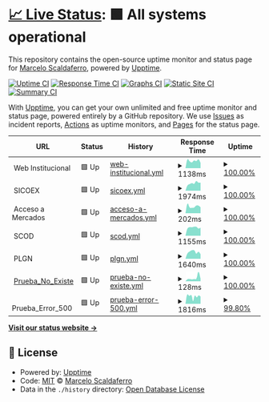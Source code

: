 # [📈 Live Status](https://Scaldy.github.io/ALADI_Sites_Monitor): <!--live status--> **🟩 All systems operational**

This repository contains the open-source uptime monitor and status page for [Marcelo Scaldaferro](https://scaldy.github.io/Marcelo-Scaldaferro/), powered by [Upptime](https://github.com/upptime/upptime).

[![Uptime CI](https://github.com/Scaldy/ALADI_Sites_Monitor/workflows/Uptime%20CI/badge.svg)](https://github.com/Scaldy/ALADI_Sites_Monitor/actions?query=workflow%3A%22Uptime+CI%22)
[![Response Time CI](https://github.com/Scaldy/ALADI_Sites_Monitor/workflows/Response%20Time%20CI/badge.svg)](https://github.com/Scaldy/ALADI_Sites_Monitor/actions?query=workflow%3A%22Response+Time+CI%22)
[![Graphs CI](https://github.com/Scaldy/ALADI_Sites_Monitor/workflows/Graphs%20CI/badge.svg)](https://github.com/Scaldy/ALADI_Sites_Monitor/actions?query=workflow%3A%22Graphs+CI%22)
[![Static Site CI](https://github.com/Scaldy/ALADI_Sites_Monitor/workflows/Static%20Site%20CI/badge.svg)](https://github.com/Scaldy/ALADI_Sites_Monitor/actions?query=workflow%3A%22Static+Site+CI%22)
[![Summary CI](https://github.com/Scaldy/ALADI_Sites_Monitor/workflows/Summary%20CI/badge.svg)](https://github.com/Scaldy/ALADI_Sites_Monitor/actions?query=workflow%3A%22Summary+CI%22)

With [Upptime](https://upptime.js.org), you can get your own unlimited and free uptime monitor and status page, powered entirely by a GitHub repository. We use [Issues](https://github.com/Scaldy/ALADI_Sites_Monitor/issues) as incident reports, [Actions](https://github.com/Scaldy/ALADI_Sites_Monitor/actions) as uptime monitors, and [Pages](https://Scaldy.github.io/ALADI_Sites_Monitor) for the status page.

<!--start: status pages-->
<!-- This summary is generated by Upptime (https://github.com/upptime/upptime) -->
<!-- Do not edit this manually, your changes will be overwritten -->
<!-- prettier-ignore -->
| URL | Status | History | Response Time | Uptime |
| --- | ------ | ------- | ------------- | ------ |
| <img alt="" src="https://icons.duckduckgo.com/ip3/null.ico" height="13"> Web Institucional | 🟩 Up | [web-institucional.yml](https://github.com/Scaldy/ALADI_Sites_Monitor/commits/HEAD/history/web-institucional.yml) | <details><summary><img alt="Response time graph" src="./graphs/web-institucional/response-time-week.png" height="20"> 1138ms</summary><br><a href="https://Scaldy.github.io/ALADI_Sites_Monitor/history/web-institucional"><img alt="Response time 1200" src="https://img.shields.io/endpoint?url=https%3A%2F%2Fraw.githubusercontent.com%2FScaldy%2FALADI_Sites_Monitor%2FHEAD%2Fapi%2Fweb-institucional%2Fresponse-time.json"></a><br><a href="https://Scaldy.github.io/ALADI_Sites_Monitor/history/web-institucional"><img alt="24-hour response time 1475" src="https://img.shields.io/endpoint?url=https%3A%2F%2Fraw.githubusercontent.com%2FScaldy%2FALADI_Sites_Monitor%2FHEAD%2Fapi%2Fweb-institucional%2Fresponse-time-day.json"></a><br><a href="https://Scaldy.github.io/ALADI_Sites_Monitor/history/web-institucional"><img alt="7-day response time 1138" src="https://img.shields.io/endpoint?url=https%3A%2F%2Fraw.githubusercontent.com%2FScaldy%2FALADI_Sites_Monitor%2FHEAD%2Fapi%2Fweb-institucional%2Fresponse-time-week.json"></a><br><a href="https://Scaldy.github.io/ALADI_Sites_Monitor/history/web-institucional"><img alt="30-day response time 1051" src="https://img.shields.io/endpoint?url=https%3A%2F%2Fraw.githubusercontent.com%2FScaldy%2FALADI_Sites_Monitor%2FHEAD%2Fapi%2Fweb-institucional%2Fresponse-time-month.json"></a><br><a href="https://Scaldy.github.io/ALADI_Sites_Monitor/history/web-institucional"><img alt="1-year response time 1216" src="https://img.shields.io/endpoint?url=https%3A%2F%2Fraw.githubusercontent.com%2FScaldy%2FALADI_Sites_Monitor%2FHEAD%2Fapi%2Fweb-institucional%2Fresponse-time-year.json"></a></details> | <details><summary><a href="https://Scaldy.github.io/ALADI_Sites_Monitor/history/web-institucional">100.00%</a></summary><a href="https://Scaldy.github.io/ALADI_Sites_Monitor/history/web-institucional"><img alt="All-time uptime 99.98%" src="https://img.shields.io/endpoint?url=https%3A%2F%2Fraw.githubusercontent.com%2FScaldy%2FALADI_Sites_Monitor%2FHEAD%2Fapi%2Fweb-institucional%2Fuptime.json"></a><br><a href="https://Scaldy.github.io/ALADI_Sites_Monitor/history/web-institucional"><img alt="24-hour uptime 100.00%" src="https://img.shields.io/endpoint?url=https%3A%2F%2Fraw.githubusercontent.com%2FScaldy%2FALADI_Sites_Monitor%2FHEAD%2Fapi%2Fweb-institucional%2Fuptime-day.json"></a><br><a href="https://Scaldy.github.io/ALADI_Sites_Monitor/history/web-institucional"><img alt="7-day uptime 100.00%" src="https://img.shields.io/endpoint?url=https%3A%2F%2Fraw.githubusercontent.com%2FScaldy%2FALADI_Sites_Monitor%2FHEAD%2Fapi%2Fweb-institucional%2Fuptime-week.json"></a><br><a href="https://Scaldy.github.io/ALADI_Sites_Monitor/history/web-institucional"><img alt="30-day uptime 99.95%" src="https://img.shields.io/endpoint?url=https%3A%2F%2Fraw.githubusercontent.com%2FScaldy%2FALADI_Sites_Monitor%2FHEAD%2Fapi%2Fweb-institucional%2Fuptime-month.json"></a><br><a href="https://Scaldy.github.io/ALADI_Sites_Monitor/history/web-institucional"><img alt="1-year uptime 99.98%" src="https://img.shields.io/endpoint?url=https%3A%2F%2Fraw.githubusercontent.com%2FScaldy%2FALADI_Sites_Monitor%2FHEAD%2Fapi%2Fweb-institucional%2Fuptime-year.json"></a></details>
| <img alt="" src="https://icons.duckduckgo.com/ip3/null.ico" height="13"> SICOEX | 🟩 Up | [sicoex.yml](https://github.com/Scaldy/ALADI_Sites_Monitor/commits/HEAD/history/sicoex.yml) | <details><summary><img alt="Response time graph" src="./graphs/sicoex/response-time-week.png" height="20"> 1974ms</summary><br><a href="https://Scaldy.github.io/ALADI_Sites_Monitor/history/sicoex"><img alt="Response time 1672" src="https://img.shields.io/endpoint?url=https%3A%2F%2Fraw.githubusercontent.com%2FScaldy%2FALADI_Sites_Monitor%2FHEAD%2Fapi%2Fsicoex%2Fresponse-time.json"></a><br><a href="https://Scaldy.github.io/ALADI_Sites_Monitor/history/sicoex"><img alt="24-hour response time 2291" src="https://img.shields.io/endpoint?url=https%3A%2F%2Fraw.githubusercontent.com%2FScaldy%2FALADI_Sites_Monitor%2FHEAD%2Fapi%2Fsicoex%2Fresponse-time-day.json"></a><br><a href="https://Scaldy.github.io/ALADI_Sites_Monitor/history/sicoex"><img alt="7-day response time 1974" src="https://img.shields.io/endpoint?url=https%3A%2F%2Fraw.githubusercontent.com%2FScaldy%2FALADI_Sites_Monitor%2FHEAD%2Fapi%2Fsicoex%2Fresponse-time-week.json"></a><br><a href="https://Scaldy.github.io/ALADI_Sites_Monitor/history/sicoex"><img alt="30-day response time 1856" src="https://img.shields.io/endpoint?url=https%3A%2F%2Fraw.githubusercontent.com%2FScaldy%2FALADI_Sites_Monitor%2FHEAD%2Fapi%2Fsicoex%2Fresponse-time-month.json"></a><br><a href="https://Scaldy.github.io/ALADI_Sites_Monitor/history/sicoex"><img alt="1-year response time 1805" src="https://img.shields.io/endpoint?url=https%3A%2F%2Fraw.githubusercontent.com%2FScaldy%2FALADI_Sites_Monitor%2FHEAD%2Fapi%2Fsicoex%2Fresponse-time-year.json"></a></details> | <details><summary><a href="https://Scaldy.github.io/ALADI_Sites_Monitor/history/sicoex">100.00%</a></summary><a href="https://Scaldy.github.io/ALADI_Sites_Monitor/history/sicoex"><img alt="All-time uptime 90.76%" src="https://img.shields.io/endpoint?url=https%3A%2F%2Fraw.githubusercontent.com%2FScaldy%2FALADI_Sites_Monitor%2FHEAD%2Fapi%2Fsicoex%2Fuptime.json"></a><br><a href="https://Scaldy.github.io/ALADI_Sites_Monitor/history/sicoex"><img alt="24-hour uptime 100.00%" src="https://img.shields.io/endpoint?url=https%3A%2F%2Fraw.githubusercontent.com%2FScaldy%2FALADI_Sites_Monitor%2FHEAD%2Fapi%2Fsicoex%2Fuptime-day.json"></a><br><a href="https://Scaldy.github.io/ALADI_Sites_Monitor/history/sicoex"><img alt="7-day uptime 100.00%" src="https://img.shields.io/endpoint?url=https%3A%2F%2Fraw.githubusercontent.com%2FScaldy%2FALADI_Sites_Monitor%2FHEAD%2Fapi%2Fsicoex%2Fuptime-week.json"></a><br><a href="https://Scaldy.github.io/ALADI_Sites_Monitor/history/sicoex"><img alt="30-day uptime 99.95%" src="https://img.shields.io/endpoint?url=https%3A%2F%2Fraw.githubusercontent.com%2FScaldy%2FALADI_Sites_Monitor%2FHEAD%2Fapi%2Fsicoex%2Fuptime-month.json"></a><br><a href="https://Scaldy.github.io/ALADI_Sites_Monitor/history/sicoex"><img alt="1-year uptime 89.75%" src="https://img.shields.io/endpoint?url=https%3A%2F%2Fraw.githubusercontent.com%2FScaldy%2FALADI_Sites_Monitor%2FHEAD%2Fapi%2Fsicoex%2Fuptime-year.json"></a></details>
| <img alt="" src="https://icons.duckduckgo.com/ip3/null.ico" height="13"> Acceso a Mercados | 🟩 Up | [acceso-a-mercados.yml](https://github.com/Scaldy/ALADI_Sites_Monitor/commits/HEAD/history/acceso-a-mercados.yml) | <details><summary><img alt="Response time graph" src="./graphs/acceso-a-mercados/response-time-week.png" height="20"> 202ms</summary><br><a href="https://Scaldy.github.io/ALADI_Sites_Monitor/history/acceso-a-mercados"><img alt="Response time 358" src="https://img.shields.io/endpoint?url=https%3A%2F%2Fraw.githubusercontent.com%2FScaldy%2FALADI_Sites_Monitor%2FHEAD%2Fapi%2Facceso-a-mercados%2Fresponse-time.json"></a><br><a href="https://Scaldy.github.io/ALADI_Sites_Monitor/history/acceso-a-mercados"><img alt="24-hour response time 301" src="https://img.shields.io/endpoint?url=https%3A%2F%2Fraw.githubusercontent.com%2FScaldy%2FALADI_Sites_Monitor%2FHEAD%2Fapi%2Facceso-a-mercados%2Fresponse-time-day.json"></a><br><a href="https://Scaldy.github.io/ALADI_Sites_Monitor/history/acceso-a-mercados"><img alt="7-day response time 202" src="https://img.shields.io/endpoint?url=https%3A%2F%2Fraw.githubusercontent.com%2FScaldy%2FALADI_Sites_Monitor%2FHEAD%2Fapi%2Facceso-a-mercados%2Fresponse-time-week.json"></a><br><a href="https://Scaldy.github.io/ALADI_Sites_Monitor/history/acceso-a-mercados"><img alt="30-day response time 198" src="https://img.shields.io/endpoint?url=https%3A%2F%2Fraw.githubusercontent.com%2FScaldy%2FALADI_Sites_Monitor%2FHEAD%2Fapi%2Facceso-a-mercados%2Fresponse-time-month.json"></a><br><a href="https://Scaldy.github.io/ALADI_Sites_Monitor/history/acceso-a-mercados"><img alt="1-year response time 329" src="https://img.shields.io/endpoint?url=https%3A%2F%2Fraw.githubusercontent.com%2FScaldy%2FALADI_Sites_Monitor%2FHEAD%2Fapi%2Facceso-a-mercados%2Fresponse-time-year.json"></a></details> | <details><summary><a href="https://Scaldy.github.io/ALADI_Sites_Monitor/history/acceso-a-mercados">100.00%</a></summary><a href="https://Scaldy.github.io/ALADI_Sites_Monitor/history/acceso-a-mercados"><img alt="All-time uptime 99.98%" src="https://img.shields.io/endpoint?url=https%3A%2F%2Fraw.githubusercontent.com%2FScaldy%2FALADI_Sites_Monitor%2FHEAD%2Fapi%2Facceso-a-mercados%2Fuptime.json"></a><br><a href="https://Scaldy.github.io/ALADI_Sites_Monitor/history/acceso-a-mercados"><img alt="24-hour uptime 100.00%" src="https://img.shields.io/endpoint?url=https%3A%2F%2Fraw.githubusercontent.com%2FScaldy%2FALADI_Sites_Monitor%2FHEAD%2Fapi%2Facceso-a-mercados%2Fuptime-day.json"></a><br><a href="https://Scaldy.github.io/ALADI_Sites_Monitor/history/acceso-a-mercados"><img alt="7-day uptime 100.00%" src="https://img.shields.io/endpoint?url=https%3A%2F%2Fraw.githubusercontent.com%2FScaldy%2FALADI_Sites_Monitor%2FHEAD%2Fapi%2Facceso-a-mercados%2Fuptime-week.json"></a><br><a href="https://Scaldy.github.io/ALADI_Sites_Monitor/history/acceso-a-mercados"><img alt="30-day uptime 99.96%" src="https://img.shields.io/endpoint?url=https%3A%2F%2Fraw.githubusercontent.com%2FScaldy%2FALADI_Sites_Monitor%2FHEAD%2Fapi%2Facceso-a-mercados%2Fuptime-month.json"></a><br><a href="https://Scaldy.github.io/ALADI_Sites_Monitor/history/acceso-a-mercados"><img alt="1-year uptime 99.98%" src="https://img.shields.io/endpoint?url=https%3A%2F%2Fraw.githubusercontent.com%2FScaldy%2FALADI_Sites_Monitor%2FHEAD%2Fapi%2Facceso-a-mercados%2Fuptime-year.json"></a></details>
| <img alt="" src="https://icons.duckduckgo.com/ip3/null.ico" height="13"> SCOD | 🟩 Up | [scod.yml](https://github.com/Scaldy/ALADI_Sites_Monitor/commits/HEAD/history/scod.yml) | <details><summary><img alt="Response time graph" src="./graphs/scod/response-time-week.png" height="20"> 1155ms</summary><br><a href="https://Scaldy.github.io/ALADI_Sites_Monitor/history/scod"><img alt="Response time 1324" src="https://img.shields.io/endpoint?url=https%3A%2F%2Fraw.githubusercontent.com%2FScaldy%2FALADI_Sites_Monitor%2FHEAD%2Fapi%2Fscod%2Fresponse-time.json"></a><br><a href="https://Scaldy.github.io/ALADI_Sites_Monitor/history/scod"><img alt="24-hour response time 1149" src="https://img.shields.io/endpoint?url=https%3A%2F%2Fraw.githubusercontent.com%2FScaldy%2FALADI_Sites_Monitor%2FHEAD%2Fapi%2Fscod%2Fresponse-time-day.json"></a><br><a href="https://Scaldy.github.io/ALADI_Sites_Monitor/history/scod"><img alt="7-day response time 1155" src="https://img.shields.io/endpoint?url=https%3A%2F%2Fraw.githubusercontent.com%2FScaldy%2FALADI_Sites_Monitor%2FHEAD%2Fapi%2Fscod%2Fresponse-time-week.json"></a><br><a href="https://Scaldy.github.io/ALADI_Sites_Monitor/history/scod"><img alt="30-day response time 1233" src="https://img.shields.io/endpoint?url=https%3A%2F%2Fraw.githubusercontent.com%2FScaldy%2FALADI_Sites_Monitor%2FHEAD%2Fapi%2Fscod%2Fresponse-time-month.json"></a><br><a href="https://Scaldy.github.io/ALADI_Sites_Monitor/history/scod"><img alt="1-year response time 1342" src="https://img.shields.io/endpoint?url=https%3A%2F%2Fraw.githubusercontent.com%2FScaldy%2FALADI_Sites_Monitor%2FHEAD%2Fapi%2Fscod%2Fresponse-time-year.json"></a></details> | <details><summary><a href="https://Scaldy.github.io/ALADI_Sites_Monitor/history/scod">100.00%</a></summary><a href="https://Scaldy.github.io/ALADI_Sites_Monitor/history/scod"><img alt="All-time uptime 99.34%" src="https://img.shields.io/endpoint?url=https%3A%2F%2Fraw.githubusercontent.com%2FScaldy%2FALADI_Sites_Monitor%2FHEAD%2Fapi%2Fscod%2Fuptime.json"></a><br><a href="https://Scaldy.github.io/ALADI_Sites_Monitor/history/scod"><img alt="24-hour uptime 100.00%" src="https://img.shields.io/endpoint?url=https%3A%2F%2Fraw.githubusercontent.com%2FScaldy%2FALADI_Sites_Monitor%2FHEAD%2Fapi%2Fscod%2Fuptime-day.json"></a><br><a href="https://Scaldy.github.io/ALADI_Sites_Monitor/history/scod"><img alt="7-day uptime 100.00%" src="https://img.shields.io/endpoint?url=https%3A%2F%2Fraw.githubusercontent.com%2FScaldy%2FALADI_Sites_Monitor%2FHEAD%2Fapi%2Fscod%2Fuptime-week.json"></a><br><a href="https://Scaldy.github.io/ALADI_Sites_Monitor/history/scod"><img alt="30-day uptime 100.00%" src="https://img.shields.io/endpoint?url=https%3A%2F%2Fraw.githubusercontent.com%2FScaldy%2FALADI_Sites_Monitor%2FHEAD%2Fapi%2Fscod%2Fuptime-month.json"></a><br><a href="https://Scaldy.github.io/ALADI_Sites_Monitor/history/scod"><img alt="1-year uptime 99.27%" src="https://img.shields.io/endpoint?url=https%3A%2F%2Fraw.githubusercontent.com%2FScaldy%2FALADI_Sites_Monitor%2FHEAD%2Fapi%2Fscod%2Fuptime-year.json"></a></details>
| <img alt="" src="https://icons.duckduckgo.com/ip3/null.ico" height="13"> PLGN | 🟩 Up | [plgn.yml](https://github.com/Scaldy/ALADI_Sites_Monitor/commits/HEAD/history/plgn.yml) | <details><summary><img alt="Response time graph" src="./graphs/plgn/response-time-week.png" height="20"> 1640ms</summary><br><a href="https://Scaldy.github.io/ALADI_Sites_Monitor/history/plgn"><img alt="Response time 2478" src="https://img.shields.io/endpoint?url=https%3A%2F%2Fraw.githubusercontent.com%2FScaldy%2FALADI_Sites_Monitor%2FHEAD%2Fapi%2Fplgn%2Fresponse-time.json"></a><br><a href="https://Scaldy.github.io/ALADI_Sites_Monitor/history/plgn"><img alt="24-hour response time 1411" src="https://img.shields.io/endpoint?url=https%3A%2F%2Fraw.githubusercontent.com%2FScaldy%2FALADI_Sites_Monitor%2FHEAD%2Fapi%2Fplgn%2Fresponse-time-day.json"></a><br><a href="https://Scaldy.github.io/ALADI_Sites_Monitor/history/plgn"><img alt="7-day response time 1640" src="https://img.shields.io/endpoint?url=https%3A%2F%2Fraw.githubusercontent.com%2FScaldy%2FALADI_Sites_Monitor%2FHEAD%2Fapi%2Fplgn%2Fresponse-time-week.json"></a><br><a href="https://Scaldy.github.io/ALADI_Sites_Monitor/history/plgn"><img alt="30-day response time 2138" src="https://img.shields.io/endpoint?url=https%3A%2F%2Fraw.githubusercontent.com%2FScaldy%2FALADI_Sites_Monitor%2FHEAD%2Fapi%2Fplgn%2Fresponse-time-month.json"></a><br><a href="https://Scaldy.github.io/ALADI_Sites_Monitor/history/plgn"><img alt="1-year response time 2500" src="https://img.shields.io/endpoint?url=https%3A%2F%2Fraw.githubusercontent.com%2FScaldy%2FALADI_Sites_Monitor%2FHEAD%2Fapi%2Fplgn%2Fresponse-time-year.json"></a></details> | <details><summary><a href="https://Scaldy.github.io/ALADI_Sites_Monitor/history/plgn">100.00%</a></summary><a href="https://Scaldy.github.io/ALADI_Sites_Monitor/history/plgn"><img alt="All-time uptime 99.87%" src="https://img.shields.io/endpoint?url=https%3A%2F%2Fraw.githubusercontent.com%2FScaldy%2FALADI_Sites_Monitor%2FHEAD%2Fapi%2Fplgn%2Fuptime.json"></a><br><a href="https://Scaldy.github.io/ALADI_Sites_Monitor/history/plgn"><img alt="24-hour uptime 100.00%" src="https://img.shields.io/endpoint?url=https%3A%2F%2Fraw.githubusercontent.com%2FScaldy%2FALADI_Sites_Monitor%2FHEAD%2Fapi%2Fplgn%2Fuptime-day.json"></a><br><a href="https://Scaldy.github.io/ALADI_Sites_Monitor/history/plgn"><img alt="7-day uptime 100.00%" src="https://img.shields.io/endpoint?url=https%3A%2F%2Fraw.githubusercontent.com%2FScaldy%2FALADI_Sites_Monitor%2FHEAD%2Fapi%2Fplgn%2Fuptime-week.json"></a><br><a href="https://Scaldy.github.io/ALADI_Sites_Monitor/history/plgn"><img alt="30-day uptime 100.00%" src="https://img.shields.io/endpoint?url=https%3A%2F%2Fraw.githubusercontent.com%2FScaldy%2FALADI_Sites_Monitor%2FHEAD%2Fapi%2Fplgn%2Fuptime-month.json"></a><br><a href="https://Scaldy.github.io/ALADI_Sites_Monitor/history/plgn"><img alt="1-year uptime 99.90%" src="https://img.shields.io/endpoint?url=https%3A%2F%2Fraw.githubusercontent.com%2FScaldy%2FALADI_Sites_Monitor%2FHEAD%2Fapi%2Fplgn%2Fuptime-year.json"></a></details>
| <img alt="" src="https://icons.duckduckgo.com/ip3/www.google.com.ico" height="13"> [Prueba_No_Existe](https://www.google.com) | 🟩 Up | [prueba-no-existe.yml](https://github.com/Scaldy/ALADI_Sites_Monitor/commits/HEAD/history/prueba-no-existe.yml) | <details><summary><img alt="Response time graph" src="./graphs/prueba-no-existe/response-time-week.png" height="20"> 128ms</summary><br><a href="https://Scaldy.github.io/ALADI_Sites_Monitor/history/prueba-no-existe"><img alt="Response time 100" src="https://img.shields.io/endpoint?url=https%3A%2F%2Fraw.githubusercontent.com%2FScaldy%2FALADI_Sites_Monitor%2FHEAD%2Fapi%2Fprueba-no-existe%2Fresponse-time.json"></a><br><a href="https://Scaldy.github.io/ALADI_Sites_Monitor/history/prueba-no-existe"><img alt="24-hour response time 108" src="https://img.shields.io/endpoint?url=https%3A%2F%2Fraw.githubusercontent.com%2FScaldy%2FALADI_Sites_Monitor%2FHEAD%2Fapi%2Fprueba-no-existe%2Fresponse-time-day.json"></a><br><a href="https://Scaldy.github.io/ALADI_Sites_Monitor/history/prueba-no-existe"><img alt="7-day response time 128" src="https://img.shields.io/endpoint?url=https%3A%2F%2Fraw.githubusercontent.com%2FScaldy%2FALADI_Sites_Monitor%2FHEAD%2Fapi%2Fprueba-no-existe%2Fresponse-time-week.json"></a><br><a href="https://Scaldy.github.io/ALADI_Sites_Monitor/history/prueba-no-existe"><img alt="30-day response time 104" src="https://img.shields.io/endpoint?url=https%3A%2F%2Fraw.githubusercontent.com%2FScaldy%2FALADI_Sites_Monitor%2FHEAD%2Fapi%2Fprueba-no-existe%2Fresponse-time-month.json"></a><br><a href="https://Scaldy.github.io/ALADI_Sites_Monitor/history/prueba-no-existe"><img alt="1-year response time 102" src="https://img.shields.io/endpoint?url=https%3A%2F%2Fraw.githubusercontent.com%2FScaldy%2FALADI_Sites_Monitor%2FHEAD%2Fapi%2Fprueba-no-existe%2Fresponse-time-year.json"></a></details> | <details><summary><a href="https://Scaldy.github.io/ALADI_Sites_Monitor/history/prueba-no-existe">100.00%</a></summary><a href="https://Scaldy.github.io/ALADI_Sites_Monitor/history/prueba-no-existe"><img alt="All-time uptime 99.98%" src="https://img.shields.io/endpoint?url=https%3A%2F%2Fraw.githubusercontent.com%2FScaldy%2FALADI_Sites_Monitor%2FHEAD%2Fapi%2Fprueba-no-existe%2Fuptime.json"></a><br><a href="https://Scaldy.github.io/ALADI_Sites_Monitor/history/prueba-no-existe"><img alt="24-hour uptime 100.00%" src="https://img.shields.io/endpoint?url=https%3A%2F%2Fraw.githubusercontent.com%2FScaldy%2FALADI_Sites_Monitor%2FHEAD%2Fapi%2Fprueba-no-existe%2Fuptime-day.json"></a><br><a href="https://Scaldy.github.io/ALADI_Sites_Monitor/history/prueba-no-existe"><img alt="7-day uptime 100.00%" src="https://img.shields.io/endpoint?url=https%3A%2F%2Fraw.githubusercontent.com%2FScaldy%2FALADI_Sites_Monitor%2FHEAD%2Fapi%2Fprueba-no-existe%2Fuptime-week.json"></a><br><a href="https://Scaldy.github.io/ALADI_Sites_Monitor/history/prueba-no-existe"><img alt="30-day uptime 100.00%" src="https://img.shields.io/endpoint?url=https%3A%2F%2Fraw.githubusercontent.com%2FScaldy%2FALADI_Sites_Monitor%2FHEAD%2Fapi%2Fprueba-no-existe%2Fuptime-month.json"></a><br><a href="https://Scaldy.github.io/ALADI_Sites_Monitor/history/prueba-no-existe"><img alt="1-year uptime 100.00%" src="https://img.shields.io/endpoint?url=https%3A%2F%2Fraw.githubusercontent.com%2FScaldy%2FALADI_Sites_Monitor%2FHEAD%2Fapi%2Fprueba-no-existe%2Fuptime-year.json"></a></details>
| <img alt="" src="https://icons.duckduckgo.com/ip3/null.ico" height="13"> Prueba_Error_500 | 🟩 Up | [prueba-error-500.yml](https://github.com/Scaldy/ALADI_Sites_Monitor/commits/HEAD/history/prueba-error-500.yml) | <details><summary><img alt="Response time graph" src="./graphs/prueba-error-500/response-time-week.png" height="20"> 1816ms</summary><br><a href="https://Scaldy.github.io/ALADI_Sites_Monitor/history/prueba-error-500"><img alt="Response time 1648" src="https://img.shields.io/endpoint?url=https%3A%2F%2Fraw.githubusercontent.com%2FScaldy%2FALADI_Sites_Monitor%2FHEAD%2Fapi%2Fprueba-error-500%2Fresponse-time.json"></a><br><a href="https://Scaldy.github.io/ALADI_Sites_Monitor/history/prueba-error-500"><img alt="24-hour response time 2302" src="https://img.shields.io/endpoint?url=https%3A%2F%2Fraw.githubusercontent.com%2FScaldy%2FALADI_Sites_Monitor%2FHEAD%2Fapi%2Fprueba-error-500%2Fresponse-time-day.json"></a><br><a href="https://Scaldy.github.io/ALADI_Sites_Monitor/history/prueba-error-500"><img alt="7-day response time 1816" src="https://img.shields.io/endpoint?url=https%3A%2F%2Fraw.githubusercontent.com%2FScaldy%2FALADI_Sites_Monitor%2FHEAD%2Fapi%2Fprueba-error-500%2Fresponse-time-week.json"></a><br><a href="https://Scaldy.github.io/ALADI_Sites_Monitor/history/prueba-error-500"><img alt="30-day response time 2703" src="https://img.shields.io/endpoint?url=https%3A%2F%2Fraw.githubusercontent.com%2FScaldy%2FALADI_Sites_Monitor%2FHEAD%2Fapi%2Fprueba-error-500%2Fresponse-time-month.json"></a><br><a href="https://Scaldy.github.io/ALADI_Sites_Monitor/history/prueba-error-500"><img alt="1-year response time 1706" src="https://img.shields.io/endpoint?url=https%3A%2F%2Fraw.githubusercontent.com%2FScaldy%2FALADI_Sites_Monitor%2FHEAD%2Fapi%2Fprueba-error-500%2Fresponse-time-year.json"></a></details> | <details><summary><a href="https://Scaldy.github.io/ALADI_Sites_Monitor/history/prueba-error-500">99.80%</a></summary><a href="https://Scaldy.github.io/ALADI_Sites_Monitor/history/prueba-error-500"><img alt="All-time uptime 99.14%" src="https://img.shields.io/endpoint?url=https%3A%2F%2Fraw.githubusercontent.com%2FScaldy%2FALADI_Sites_Monitor%2FHEAD%2Fapi%2Fprueba-error-500%2Fuptime.json"></a><br><a href="https://Scaldy.github.io/ALADI_Sites_Monitor/history/prueba-error-500"><img alt="24-hour uptime 100.00%" src="https://img.shields.io/endpoint?url=https%3A%2F%2Fraw.githubusercontent.com%2FScaldy%2FALADI_Sites_Monitor%2FHEAD%2Fapi%2Fprueba-error-500%2Fuptime-day.json"></a><br><a href="https://Scaldy.github.io/ALADI_Sites_Monitor/history/prueba-error-500"><img alt="7-day uptime 99.80%" src="https://img.shields.io/endpoint?url=https%3A%2F%2Fraw.githubusercontent.com%2FScaldy%2FALADI_Sites_Monitor%2FHEAD%2Fapi%2Fprueba-error-500%2Fuptime-week.json"></a><br><a href="https://Scaldy.github.io/ALADI_Sites_Monitor/history/prueba-error-500"><img alt="30-day uptime 94.10%" src="https://img.shields.io/endpoint?url=https%3A%2F%2Fraw.githubusercontent.com%2FScaldy%2FALADI_Sites_Monitor%2FHEAD%2Fapi%2Fprueba-error-500%2Fuptime-month.json"></a><br><a href="https://Scaldy.github.io/ALADI_Sites_Monitor/history/prueba-error-500"><img alt="1-year uptime 99.29%" src="https://img.shields.io/endpoint?url=https%3A%2F%2Fraw.githubusercontent.com%2FScaldy%2FALADI_Sites_Monitor%2FHEAD%2Fapi%2Fprueba-error-500%2Fuptime-year.json"></a></details>

<!--end: status pages-->

[**Visit our status website →**](https://Scaldy.github.io/ALADI_Sites_Monitor)

## 📄 License

- Powered by: [Upptime](https://github.com/upptime/upptime)
- Code: [MIT](./LICENSE) © [Marcelo Scaldaferro](https://scaldy.github.io/Marcelo-Scaldaferro/)
- Data in the `./history` directory: [Open Database License](https://opendatacommons.org/licenses/odbl/1-0/)
